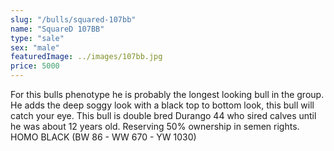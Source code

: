 ```yaml
---
slug: "/bulls/squared-107bb"
name: "SquareD 107BB"
type: "sale"
sex: "male"
featuredImage: ../images/107bb.jpg
price: 5000
---
```


For this bulls phenotype he is probably the longest looking bull in the group. He adds the deep soggy look with a black top to bottom look, this bull will catch your eye. This bull is double bred Durango 44 who sired calves until he was about 12 years old. Reserving 50% ownership in semen rights. HOMO BLACK (BW 86 - WW 670 - YW 1030)
